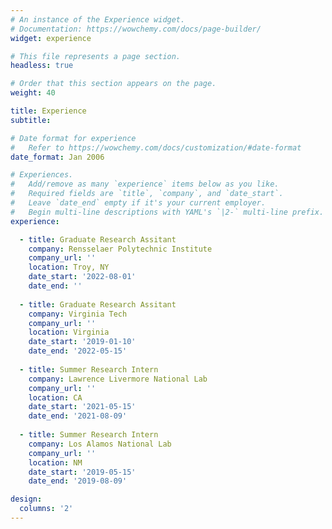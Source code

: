 ```yaml
---
# An instance of the Experience widget.
# Documentation: https://wowchemy.com/docs/page-builder/
widget: experience

# This file represents a page section.
headless: true

# Order that this section appears on the page.
weight: 40

title: Experience
subtitle:

# Date format for experience
#   Refer to https://wowchemy.com/docs/customization/#date-format
date_format: Jan 2006

# Experiences.
#   Add/remove as many `experience` items below as you like.
#   Required fields are `title`, `company`, and `date_start`.
#   Leave `date_end` empty if it's your current employer.
#   Begin multi-line descriptions with YAML's `|2-` multi-line prefix.
experience:

  - title: Graduate Research Assitant
    company: Rensselaer Polytechnic Institute
    company_url: ''
    location: Troy, NY
    date_start: '2022-08-01'
    date_end: ''
    
  - title: Graduate Research Assitant
    company: Virginia Tech
    company_url: ''
    location: Virginia
    date_start: '2019-01-10'
    date_end: '2022-05-15'
    
  - title: Summer Research Intern
    company: Lawrence Livermore National Lab
    company_url: ''
    location: CA
    date_start: '2021-05-15'
    date_end: '2021-08-09'
    
  - title: Summer Research Intern
    company: Los Alamos National Lab
    company_url: ''
    location: NM
    date_start: '2019-05-15'
    date_end: '2019-08-09'

design:
  columns: '2'
---
```

